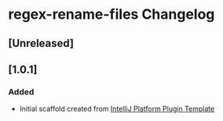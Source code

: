 <!-- Keep a Changelog guide -> https://keepachangelog.com -->

# regex-rename-files Changelog

## [Unreleased]
## [1.0.1]
### Added
- Initial scaffold created from [IntelliJ Platform Plugin Template](https://github.com/JetBrains/intellij-platform-plugin-template)
